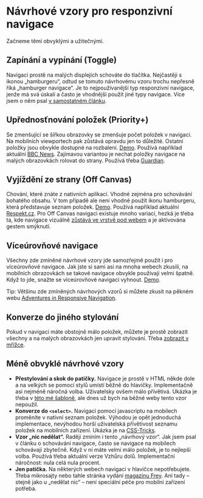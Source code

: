 # Návrhové vzory pro responzivní navigace

Začneme těmi obvyklými a užitečnými.

## Zapínání a vypínání (Toggle)

Navigaci prostě na malých displejích schováte do tlačítka. Nejčastěji s ikonou „hamburgeru“, odtud se tomuto návrhovému vzoru trochu nepřesně říká „hamburger navigace“. Je to nejpoužívanější typ responzivní navigace, jenže má svá úskalí a často je vhodnější použít jiné typy navigace. Více jsem o něm psal [v samostatném článku](mobilni-navigace-hamburger.md).

## Upřednosťnování položek (Priority+)

Se zmenšující se šířkou obrazovky se zmenšuje počet položek v navigaci. Na mobilních viewportech pak zůstává opravdu jen to důležité. Ostatní položky jsou obvykle dostupné na rozbalení.  [Demo](https://justmarkup.com/lab/juma/nav/example2/). Používá například aktuální [BBC News](http://www.bbc.com/news). Zajímavou variantou je nechat položky navigace na malých obrazovkách rolovat do strany. Používá třeba [Guardian](http://www.theguardian.com/international).


## Vyjíždění ze strany (Off Canvas)

Chování, které znáte z nativních aplikací. Vhodné zejména pro schovávání bohatého obsahu. V tom případě ale není vhodné použít ikonu hamburgeru, která představuje seznam položek. [Demo](http://jasonweaver.name/lab/offcanvas/). Používá například aktuální [Respekt.cz](http://www.respekt.cz). Pro Off Canvas navigaci existuje mnoho variací, hezká je třeba ta, kde navigace vizuálně [zůstává ve vrstvě pod webem](http://responsivenavigation.net/examples/off-canvas-slide/always-off-canvas.html) a je aktivována gestem smýknutí.

## Víceúrovňové navigace

Všechny zde zmíněné návrhové vzory jde samozřejmě použít i pro víceúrovňové navigace. Jak jste si sami asi na mnoha webech zkusili, na mobilních obrazovkách se takové navigace obvykle používají velmi špatně. Když to jde, snažte se víceúrovňové navigaci vyhnout. [Demo](http://responsivenavigation.net/examples/multi-toggle/index.html).


Tip: Většinu zde zmíněných návrhových vzorů si můžete zkusit na pěkném webu [Adventures in Responsive Navigation](http://responsivenavigation.net/).

## Konverze do jiného stylování

Pokud v navigaci máte obstojně málo položek, můžete je prostě zobrazit všechny a na malých obrazovkách jen upravit stylování. Třeba [zobrazit v mřížce](http://responsivenavigation.net/examples/clean-grid/index.html). 


## Méně obvyklé návrhové vzory

- **Přestylování a skok do patičky.** Navigace je prostě v HTML někde dole a na velkých se pomocí stylů umístí běžně do hlavičky. Implementačně asi nejméně náročná volba. Uživatelsky ovšem málo přívětivá.  Ukázka je třeba v [této mé šabloně](http://www.vzhurudolu.cz/projects/snowkidz-mobile-demo/custom-mobile/), ale dnes už bych na běžné weby tento vzor nepoužil.
- **Konverze do `<select>`.** Navigaci pomocí javascriptu na mobilech proměníte v nativní seznam položek. Výhodou je opět jednoduchá implementace, nevýhodou horší uživatelská přívětivost seznamu položek na mobilních zařízení. Ukázka je na [CSS-Tricks](https://css-tricks.com/convert-menu-to-dropdown/).
- **Vzor „nic nedělat“.** Raději zmíním i tento „návrhový vzor“. Jak jsem psal v článku o schovávání navigace, často se navigace na mobilech schovávají zbytečně. Když v ní máte velmi málo položek, je to nejlepší volba. Používá třeba aktuální verze Vzhůru dolů. Implementační náročnost: nula celá nula procent.
- **Jen patička.** Na některých webech navigaci v hlavičce nepotřebujete. Třeba mikrosajty nebo tahle stránka vydání [magazínu Frey](http://fray.com/issue3/). Ani tady – stejně jako u „nedělat nic“ – není speciální péče pro mobilní zařízení potřeba.



